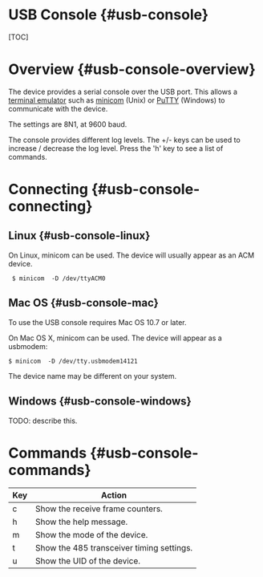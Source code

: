 USB Console  {#usb-console}
================

[TOC]

# Overview {#usb-console-overview}

The device provides a serial console over the USB port. This allows a
[terminal emulator](
https://en.wikipedia.org/wiki/Terminal_emulation)
such as [minicom](http://linux.die.net/man/1/minicom) (Unix) or
[PuTTY](http://www.chiark.greenend.org.uk/~sgtatham/putty/download.html)
(Windows) to communicate with the device.

The settings are 8N1, at 9600 baud.

The console provides different log levels. The +/- keys can be used to
increase / decrease the log level. Press the 'h' key to see a list of
commands.

# Connecting {#usb-console-connecting}

## Linux {#usb-console-linux}

On Linux, minicom can be used. The device will usually appear as an ACM device.

     $ minicom  -D /dev/ttyACM0

## Mac OS {#usb-console-mac}

To use the USB console requires Mac OS 10.7 or later.

On Mac OS X, minicom can be used. The device will appear as a usbmodem:

    $ minicom  -D /dev/tty.usbmodem14121

The device name may be different on your system.

## Windows {#usb-console-windows}

TODO: describe this.

# Commands {#usb-console-commands}

Key | Action
--- | -------------
c   | Show the receive frame counters.
h   | Show the help message.
m   | Show the mode of the device.
t   | Show the 485 transceiver timing settings.
u   | Show the UID of the device.
